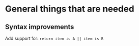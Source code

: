 # General things that are needed

## Syntax improvements

Add support for:
`return item is A || item is B`
